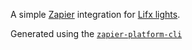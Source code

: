A simple [Zapier](https://zapier.com) integration for [Lifx lights](https://lifx.com/).

Generated using the [`zapier-platform-cli`](https://github.com/zapier/zapier-platform-cli)
